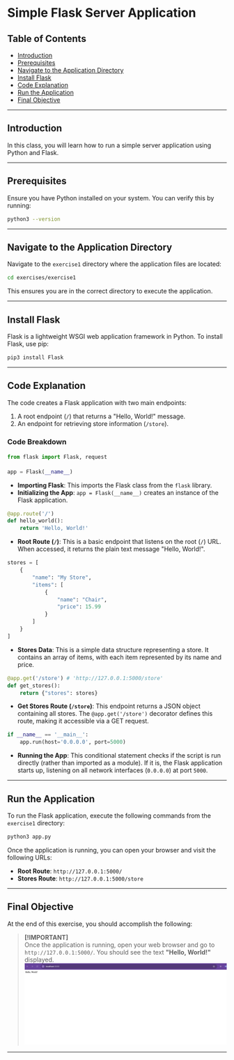 # Simple Flask Server Application

## Table of Contents
- [Introduction](#introduction)
- [Prerequisites](#prerequisites)
- [Navigate to the Application Directory](#navigate-to-the-application-directory)
- [Install Flask](#install-flask)
- [Code Explanation](#code-explanation)
- [Run the Application](#run-the-application)
- [Final Objective](#final-objective)

---

## Introduction

In this class, you will learn how to run a simple server application using Python and Flask.

---

## Prerequisites

Ensure you have Python installed on your system. You can verify this by running:

```bash
python3 --version
```

---

## Navigate to the Application Directory

Navigate to the `exercise1` directory where the application files are located:

```bash
cd exercises/exercise1
```

This ensures you are in the correct directory to execute the application.

---

## Install Flask

Flask is a lightweight WSGI web application framework in Python. To install Flask, use pip:

```bash
pip3 install Flask
```

---

## Code Explanation

The code creates a Flask application with two main endpoints:

1. A root endpoint (`/`) that returns a "Hello, World!" message.
2. An endpoint for retrieving store information (`/store`).

### Code Breakdown

```python
from flask import Flask, request

app = Flask(__name__)
```
- **Importing Flask**: This imports the Flask class from the `flask` library.
- **Initializing the App**: `app = Flask(__name__)` creates an instance of the Flask application.

```python
@app.route('/')
def hello_world():
    return 'Hello, World!'
```
- **Root Route (`/`)**: This is a basic endpoint that listens on the root (`/`) URL. When accessed, it returns the plain text message "Hello, World!".

```python
stores = [
    {
        "name": "My Store",
        "items": [
            {
                "name": "Chair",
                "price": 15.99
            }
        ]
    }
]
```
- **Stores Data**: This is a simple data structure representing a store. It contains an array of items, with each item represented by its name and price.

```python
@app.get('/store') # 'http://127.0.0.1:5000/store'
def get_stores():
    return {"stores": stores}
```
- **Get Stores Route (`/store`)**: This endpoint returns a JSON object containing all stores. The `@app.get('/store')` decorator defines this route, making it accessible via a GET request.

```python
if __name__ == '__main__':
    app.run(host='0.0.0.0', port=5000)
```
- **Running the App**: This conditional statement checks if the script is run directly (rather than imported as a module). If it is, the Flask application starts up, listening on all network interfaces (`0.0.0.0`) at port `5000`.

---

## Run the Application

To run the Flask application, execute the following commands from the `exercise1` directory:

```bash
python3 app.py
```

Once the application is running, you can open your browser and visit the following URLs:
- **Root Route**: `http://127.0.0.1:5000/`
- **Stores Route**: `http://127.0.0.1:5000/store`

---

## Final Objective

At the end of this exercise, you should accomplish the following:

> **[!IMPORTANT]**  
> Once the application is running, open your web browser and go to `http://127.0.0.1:5000/`. You should see the text **"Hello, World!"** displayed.  
> ![app](app.png)

---
